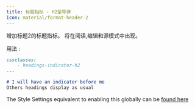 ```yaml
---
title: 标题指标 - H2型导弹
icon: material/format-header-2
---
```


增加标题2的标题指标。 将在阅读,编辑和源模式中出现。

用法 :
```md
cssclasses:
    - headings-indicator-h2
---

# I will have an indicator before me
Others headings display as usual
```

The Style Settings equivalent to enabling this globally can be [found here](../../Style-Settings/Editor/Typography/headings/index.md#for-heading-2)
